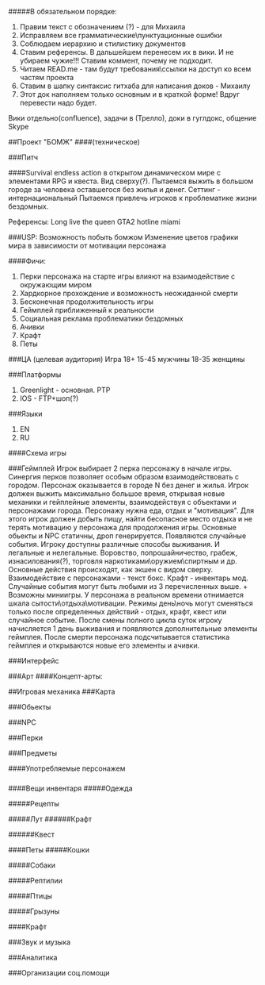 #####В обязательном порядке:
1. Правим текст с обозначением (?) - для Михаила
2. Исправляем все грамматические\пунктуационные ошибки
3. Соблюдаем иерархию и стилистику документов
4. Ставим референсы. В дальшейшем перенесем их в вики. И не убираем чужие!!! Ставим коммент, почему не подходит.
5. Читаем READ.me - там будут требования\ссылки на доступ ко всем частям проекта
6. Ставим в шапку синтаксис гитхаба для написания доков - Михаилу
7. Этот док наполняем только основным и в краткой форме! Вдруг перевести надо будет.

Вики отдельно(confluence), задачи в (Трелло), доки в гуглдокс, общение Skype


##Проект "БОМЖ" ####(техническое)

###Питч

####Survival endless action в открытом динамическом мире c элементами RPG и квеста. Вид сверху(?).
Пытаемся выжить в большом городе за человека оставшегося без жилья и денег.
Сеттинг - интернациональный
Пытаемся привлечь игроков к проблематике жизни бездомных.

Референсы:
Long live the queen
GTA2
hotline miami

###USP:
Возможность побыть бомжом
Изменение цветов графики мира в зависимости от мотивации персонажа

####Фичи:
1. Перки персонажа на старте игры влияют на взаимодействие с окружающим миром
2. Хардкорное прохождение и возможность неожиданной смерти
3. Бесконечная продолжительность игры
4. Геймплей приближенный к реальности
5. Социальная реклама проблематики бездомных
6. Ачивки
7. Крафт
8. Петы


###ЦА (целевая аудитория)
Игра 18+
15-45 мужчины
18-35 женщины

###Платформы
1. Greenlight - основная. PTP
2. IOS - FTP+шоп(?)

###Языки
1. EN
2. RU

####Схема игры

###Геймплей
Игрок выбирает 2 перка персонажу в начале игры. Синергия перков позволяет особым образом взаимодействовать с городом.
Персонаж оказывается в городе N без денег и жилья. 
Игрок должен выжить максимально большое время, открывая новые механики и гейплейные элементы, взаимодействуя с объектами и персонажами города.
Персонажу нужна еда, отдых и "мотивация". Для этого игрок должен добыть пищу, найти бесопасное место отдыха и не терять мотивацию у персонажа для продолжения игры. Основные обьекты и NPC статичны, дроп генерируется. Появляются случайные события.
Игроку доступны различные способы выживания. И легальные и нелегальные. Воровство, попрошайничество, грабеж, изнасилования(?), торговля наркотиками\оружием\спиртным и др.
Основные действия происходят, как экшен с видом сверху. Взаимодействие с персонажами - текст бокс. Крафт - инвентарь мод.
Случайные события могут быть любыми из 3 перечисленных выше. + Возможны миниигры.
У персонажа в реальном времени отнимается шкала сытости\отдыха\мотивации. Режимы день\ночь могут сменяться только после определенных действий - отдых, крафт, квест или случайное событие. После смены полного цикла суток игроку начисляется 1 день выживания и появляются дополнительные элементы геймплея. После смерти персонажа подсчитывается статистика геймплея и открываются новые его элементы и ачивки.

###Интерфейс

###Арт
####Концепт-арты:

##Игровая механика
###Карта

###Обьекты

###NPC

###Перки

###Предметы

####Употребляемые персонажем
#####

#####

#####

####Вещи инвентаря
#####Одежда

#####Рецепты

#####Лут
######Крафт

######Квест

####Петы
#####Кошки

#####Собаки

#####Рептилии

#####Птицы

#####Грызуны

####Крафт

###Звук и музыка

###Аналитика

###Организации соц.помощи







